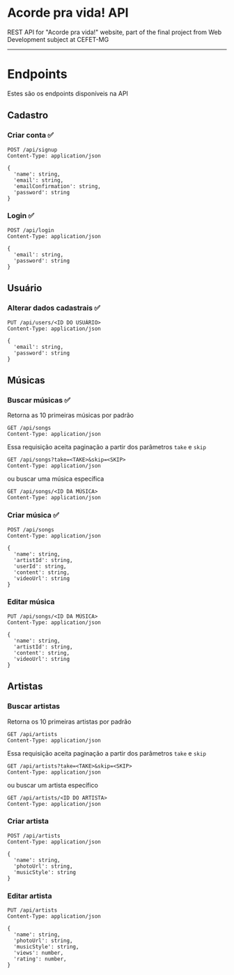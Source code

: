 # Acorde pra vida! API
REST API for "Acorde pra vida!" website, part of the final project from Web Development subject at CEFET-MG

---

# Endpoints
Estes são os endpoints disponíveis na API

## **Cadastro**

### **Criar conta** ✅

```
POST /api/signup
Content-Type: application/json

{
  'name': string,
  'email': string,
  'emailConfirmation': string,
  'password': string
}
```

### **Login**  ✅

```
POST /api/login
Content-Type: application/json

{
  'email': string,
  'password': string
}
```

## **Usuário**

### **Alterar dados cadastrais** ✅

```
PUT /api/users/<ID DO USUÁRIO>
Content-Type: application/json

{
  'email': string,
  'password': string
}
```

## **Músicas**

### **Buscar músicas** ✅

Retorna as 10 primeiras músicas por padrão

```
GET /api/songs
Content-Type: application/json
```

Essa requisição aceita paginação a partir dos parâmetros `take` e `skip`

```
GET /api/songs?take=<TAKE>&skip=<SKIP>
Content-Type: application/json
```
ou buscar uma música específica
```
GET /api/songs/<ID DA MÚSICA>
Content-Type: application/json
```

### **Criar música** ✅

```
POST /api/songs
Content-Type: application/json

{
  'name': string,
  'artistId': string,
  'userId': string,
  'content': string,
  'videoUrl': string
}
```

### **Editar música**

```
PUT /api/songs/<ID DA MÚSICA>
Content-Type: application/json

{
  'name': string,
  'artistId': string,
  'content': string,
  'videoUrl': string
}
```

## **Artistas**

### **Buscar artistas**

Retorna os 10 primeiras artistas por padrão

```
GET /api/artists
Content-Type: application/json
```

Essa requisição aceita paginação a partir dos parâmetros `take` e `skip`

```
GET /api/artists?take=<TAKE>&skip=<SKIP>
Content-Type: application/json
```
ou buscar um artista específico
```
GET /api/artists/<ID DO ARTISTA>
Content-Type: application/json
```

### **Criar artista**

```
POST /api/artists
Content-Type: application/json

{
  'name': string,
  'photoUrl': string,
  'musicStyle': string
}
```

### **Editar artista**

```
PUT /api/artists
Content-Type: application/json

{
  'name': string,
  'photoUrl': string,
  'musicStyle': string,
  'views': number,
  'rating': number,
}
```